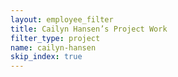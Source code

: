 ```yaml
---
layout: employee_filter
title: Cailyn Hansen’s Project Work
filter_type: project
name: cailyn-hansen
skip_index: true
---
```

